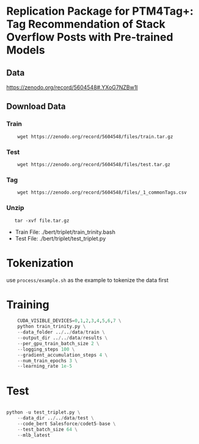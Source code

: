 # Replication Package for PTM4Tag+: Tag Recommendation of Stack Overflow Posts with Pre-trained Models

## Data

https://zenodo.org/record/5604548#.YXoG7NZBw1I

## Download Data

### Train

```shell
    wget https://zenodo.org/record/5604548/files/train.tar.gz
```

### Test

```shell
    wget https://zenodo.org/record/5604548/files/test.tar.gz
```
### Tag

```shell
    wget https://zenodo.org/record/5604548/files/_1_commonTags.csv
```

### Unzip
```
   tar -xvf file.tar.gz 
```

- Train File: ./bert/triplet/train_trinity.bash
- Test File: ./bert/triplet/test_triplet.py


# Tokenization
use `process/example.sh` as the example to tokenize the data first


# Training 
```python
    CUDA_VISIBLE_DEVICES=0,1,2,3,4,5,6,7 \
    python train_trinity.py \
    --data_folder ../../data/train \
    --output_dir ../../data/results \
    --per_gpu_train_batch_size 2 \
    --logging_steps 100 \
    --gradient_accumulation_steps 4 \
    --num_train_epochs 3 \
    --learning_rate 1e-5
```

# Test
```python

python -u test_triplet.py \
    --data_dir ../../data/test \
    --code_bert Salesforce/codet5-base \
    --test_batch_size 64 \
    --mlb_latest
```